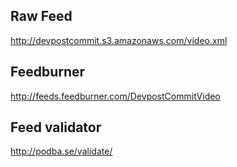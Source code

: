 
## Raw Feed

http://devpostcommit.s3.amazonaws.com/video.xml

## Feedburner

http://feeds.feedburner.com/DevpostCommitVideo

## Feed validator

http://podba.se/validate/
